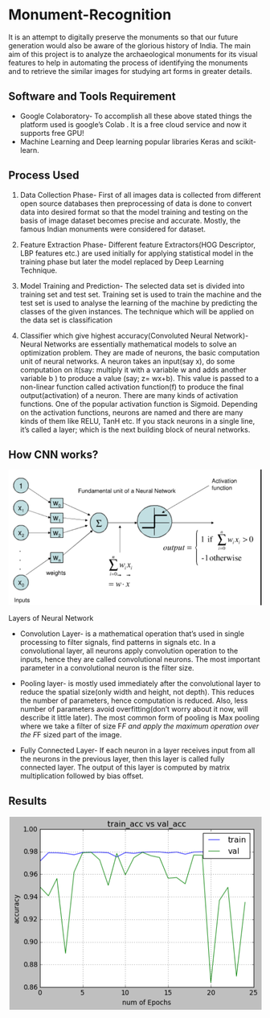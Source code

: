 # Monument-Recognition

It is an attempt to digitally preserve the monuments so that our future generation would also be aware of the glorious history of India. The main aim of this project is to analyze the archaeological monuments for its visual features to help in automating the process of identifying the monuments and to retrieve the similar images for studying art forms in greater details.

## Software and Tools Requirement

* Google Colaboratory- To accomplish all these above stated things the platform used is google’s Colab . It is a free cloud      service and now it supports free GPU!
* Machine Learning and Deep learning popular libraries Keras and scikit-learn.

## Process Used

1. Data Collection Phase- First of all images data is collected from different open source databases then preprocessing of data is done to convert data into desired format so that the model training and testing on the basis of image dataset becomes precise and accurate. Mostly, the famous Indian monuments were considered for dataset.

2. Feature Extraction Phase- Different feature Extractors(HOG Descriptor, LBP features etc.) are used initially for applying statistical model in the training phase but later the model replaced by Deep Learning Technique.

3. Model Training and Prediction- The selected data set is divided into training set and test set. Training set is used to train the machine and the test set is used to analyse the learning of the machine by predicting the classes of the given instances. The technique which will be applied on the data set is classification

4. Classifier which give highest accuracy(Convoluted Neural Network)- Neural Networks are essentially mathematical models to solve an optimization problem. They are made of neurons, the basic computation unit of neural networks. A neuron takes an input(say x), do some computation on it(say: multiply it with a variable w and adds another variable b ) to produce a value (say; z= wx+b). This value is passed to a non-linear function called activation function(f) to produce the final output(activation) of a neuron. There are many kinds of activation functions. One of the popular activation function is Sigmoid. Depending on the activation functions, neurons are named and there are many kinds of them like RELU, TanH etc. If you stack neurons in a single line, it’s called a layer; which is the next building block of neural networks.

## How CNN works?

![Neural Network Workflow](https://github.com/I-m-Parthian/Malware-Detection-Framework-for-a-virtual-environment/blob/master/Result/Neural%20Network.png)

Layers of Neural Network
* Convolution Layer- is a mathematical operation that’s used in single processing to filter signals, find patterns in signals etc. In a convolutional layer, all neurons apply convolution operation to the inputs, hence they are called convolutional neurons. The most important parameter in a convolutional neuron is the filter size.

* Pooling layer- is mostly used immediately after the convolutional layer to reduce the spatial size(only width and height, not depth). This reduces the number of parameters, hence computation is reduced. Also, less number of parameters avoid overfitting(don’t worry about it now, will describe it little later). The most common form of pooling is Max pooling where we take a filter of size F*F and apply the maximum operation over the F*F sized part of the image.

* Fully Connected Layer- If each neuron in a layer receives input from all the neurons in the previous layer, then this layer is called fully connected layer. The output of this layer is computed by matrix multiplication followed by bias offset.

## Results
![CNN Results](https://github.com/I-m-Parthian/Monument-Recognition/blob/master/Results/acc_graph.png)
